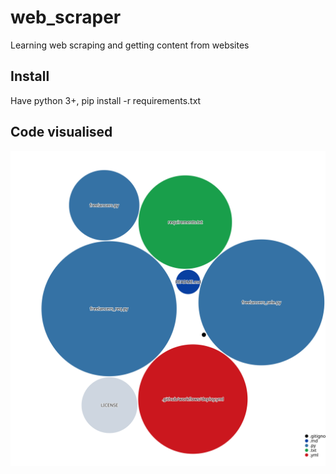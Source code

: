 # web_scraper
Learning web scraping and getting content from websites


## Install
Have python 3+,
pip install -r requirements.txt

## Code visualised  

![Visualization of the codebase](./diagram.svg)  
